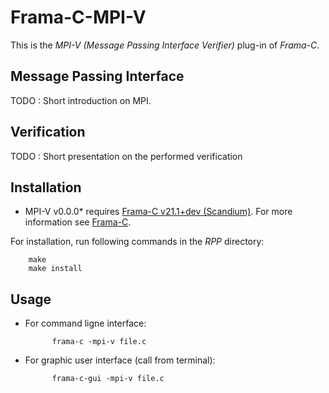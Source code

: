 #  Frama-C-MPI-V

This is the *MPI-V (Message Passing Interface Verifier)* plug-in of *Frama-C*.

## Message Passing Interface

TODO : Short introduction on MPI.

## Verification

TODO : Short presentation on the performed verification

## Installation

* MPI-V v0.0.0* requires [Frama-C v21.1+dev (Scandium)](https://frama-c.com/download.html). For more information see [Frama-C](http://frama-c.com).

For installation, run following commands in the *RPP* directory:

        make
        make install

## Usage

- For command ligne interface:

            frama-c -mpi-v file.c

- For graphic user interface (call from terminal):

            frama-c-gui -mpi-v file.c
